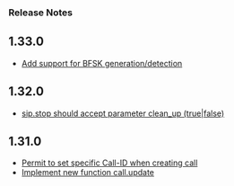 ### Release Notes

## 1.33.0
  - [Add support for BFSK generation/detection](https://github.com/MayamaTakeshi/sip-lab/issues/108)

## 1.32.0
  - [sip.stop should accept parameter clean_up (true|false)](https://github.com/MayamaTakeshi/sip-lab/issues/12)

## 1.31.0
  - [Permit to set specific Call-ID when creating call](https://github.com/MayamaTakeshi/sip-lab/issues/111)
  - [Implement new function call.update](https://github.com/MayamaTakeshi/sip-lab/issues/112)

